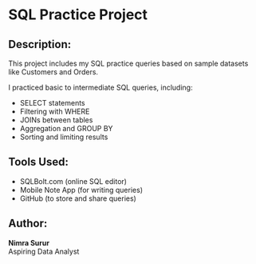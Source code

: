 #  SQL Practice Project

##  Description:
This project includes my SQL practice queries based on sample datasets like Customers and Orders.

I practiced basic to intermediate SQL queries, including:
- SELECT statements
- Filtering with WHERE
- JOINs between tables
- Aggregation and GROUP BY
- Sorting and limiting results

##  Tools Used:
- SQLBolt.com (online SQL editor)
- Mobile Note App (for writing queries)
- GitHub (to store and share queries)

##  Author:
**Nimra Surur**  
Aspiring Data Analyst 
